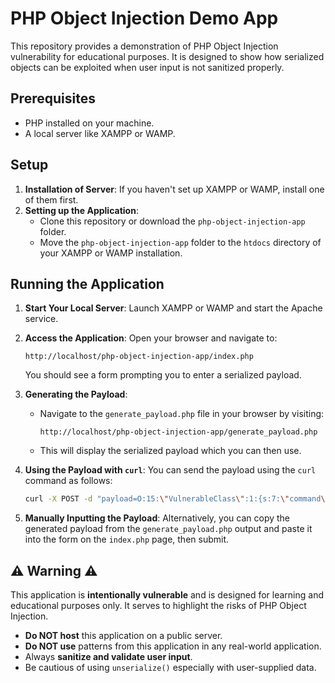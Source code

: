 # PHP Object Injection Demo App

This repository provides a demonstration of PHP Object Injection vulnerability for educational purposes. It is designed to show how serialized objects can be exploited when user input is not sanitized properly.

## Prerequisites

- PHP installed on your machine.
- A local server like XAMPP or WAMP.

## Setup

1. **Installation of Server**:
   If you haven't set up XAMPP or WAMP, install one of them first.
2. **Setting up the Application**:
   - Clone this repository or download the `php-object-injection-app` folder.
   - Move the `php-object-injection-app` folder to the `htdocs` directory of your XAMPP or WAMP installation.

## Running the Application

1. **Start Your Local Server**:
   Launch XAMPP or WAMP and start the Apache service.

2. **Access the Application**:
   Open your browser and navigate to:

   ```
   http://localhost/php-object-injection-app/index.php
   ```

   You should see a form prompting you to enter a serialized payload.

3. **Generating the Payload**:

   - Navigate to the `generate_payload.php` file in your browser by visiting:
     ```
     http://localhost/php-object-injection-app/generate_payload.php
     ```
   - This will display the serialized payload which you can then use.

4. **Using the Payload with `curl`**:
   You can send the payload using the `curl` command as follows:

   ```bash
   curl -X POST -d "payload=O:15:\"VulnerableClass\":1:{s:7:\"command\";s:21:\"echo \"Hello, World!\";\";}" http://localhost/php-object-injection-app/index.php
   ```

5. **Manually Inputting the Payload**:
   Alternatively, you can copy the generated payload from the `generate_payload.php` output and paste it into the form on the `index.php` page, then submit.

## ⚠️ Warning ⚠️

This application is **intentionally vulnerable** and is designed for learning and educational purposes only. It serves to highlight the risks of PHP Object Injection.

- **Do NOT host** this application on a public server.
- **Do NOT use** patterns from this application in any real-world application.
- Always **sanitize and validate user input**.
- Be cautious of using `unserialize()` especially with user-supplied data.
